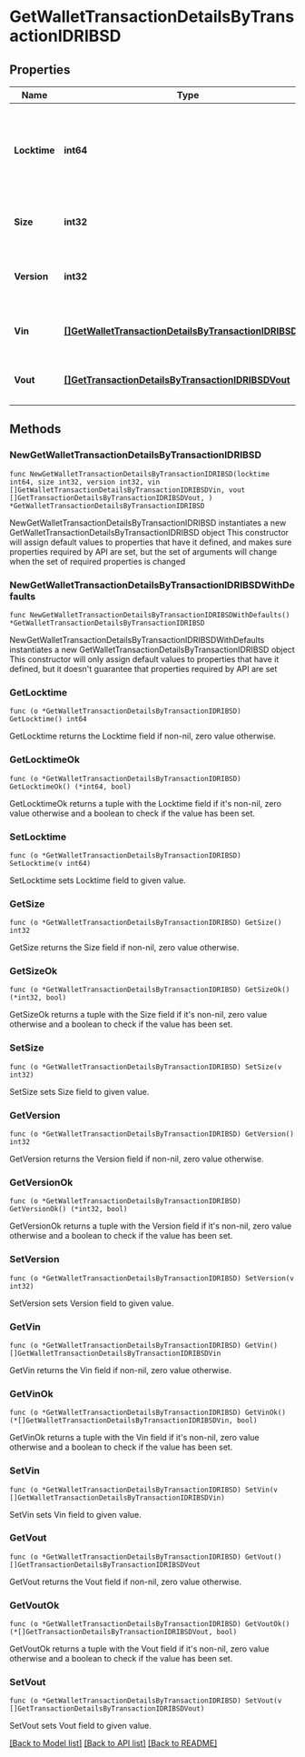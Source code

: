 # GetWalletTransactionDetailsByTransactionIDRIBSD

## Properties

Name | Type | Description | Notes
------------ | ------------- | ------------- | -------------
**Locktime** | **int64** | Represents the time at which a particular transaction can be added to the blockchain. | 
**Size** | **int32** | Represents the total size of this transaction. | 
**Version** | **int32** | Represents the transaction version number. | 
**Vin** | [**[]GetWalletTransactionDetailsByTransactionIDRIBSDVin**](GetWalletTransactionDetailsByTransactionIDRIBSDVin.md) | Object Array representation of transaction inputs | 
**Vout** | [**[]GetTransactionDetailsByTransactionIDRIBSDVout**](GetTransactionDetailsByTransactionIDRIBSDVout.md) | Object Array representation of transaction outputs | 

## Methods

### NewGetWalletTransactionDetailsByTransactionIDRIBSD

`func NewGetWalletTransactionDetailsByTransactionIDRIBSD(locktime int64, size int32, version int32, vin []GetWalletTransactionDetailsByTransactionIDRIBSDVin, vout []GetTransactionDetailsByTransactionIDRIBSDVout, ) *GetWalletTransactionDetailsByTransactionIDRIBSD`

NewGetWalletTransactionDetailsByTransactionIDRIBSD instantiates a new GetWalletTransactionDetailsByTransactionIDRIBSD object
This constructor will assign default values to properties that have it defined,
and makes sure properties required by API are set, but the set of arguments
will change when the set of required properties is changed

### NewGetWalletTransactionDetailsByTransactionIDRIBSDWithDefaults

`func NewGetWalletTransactionDetailsByTransactionIDRIBSDWithDefaults() *GetWalletTransactionDetailsByTransactionIDRIBSD`

NewGetWalletTransactionDetailsByTransactionIDRIBSDWithDefaults instantiates a new GetWalletTransactionDetailsByTransactionIDRIBSD object
This constructor will only assign default values to properties that have it defined,
but it doesn't guarantee that properties required by API are set

### GetLocktime

`func (o *GetWalletTransactionDetailsByTransactionIDRIBSD) GetLocktime() int64`

GetLocktime returns the Locktime field if non-nil, zero value otherwise.

### GetLocktimeOk

`func (o *GetWalletTransactionDetailsByTransactionIDRIBSD) GetLocktimeOk() (*int64, bool)`

GetLocktimeOk returns a tuple with the Locktime field if it's non-nil, zero value otherwise
and a boolean to check if the value has been set.

### SetLocktime

`func (o *GetWalletTransactionDetailsByTransactionIDRIBSD) SetLocktime(v int64)`

SetLocktime sets Locktime field to given value.


### GetSize

`func (o *GetWalletTransactionDetailsByTransactionIDRIBSD) GetSize() int32`

GetSize returns the Size field if non-nil, zero value otherwise.

### GetSizeOk

`func (o *GetWalletTransactionDetailsByTransactionIDRIBSD) GetSizeOk() (*int32, bool)`

GetSizeOk returns a tuple with the Size field if it's non-nil, zero value otherwise
and a boolean to check if the value has been set.

### SetSize

`func (o *GetWalletTransactionDetailsByTransactionIDRIBSD) SetSize(v int32)`

SetSize sets Size field to given value.


### GetVersion

`func (o *GetWalletTransactionDetailsByTransactionIDRIBSD) GetVersion() int32`

GetVersion returns the Version field if non-nil, zero value otherwise.

### GetVersionOk

`func (o *GetWalletTransactionDetailsByTransactionIDRIBSD) GetVersionOk() (*int32, bool)`

GetVersionOk returns a tuple with the Version field if it's non-nil, zero value otherwise
and a boolean to check if the value has been set.

### SetVersion

`func (o *GetWalletTransactionDetailsByTransactionIDRIBSD) SetVersion(v int32)`

SetVersion sets Version field to given value.


### GetVin

`func (o *GetWalletTransactionDetailsByTransactionIDRIBSD) GetVin() []GetWalletTransactionDetailsByTransactionIDRIBSDVin`

GetVin returns the Vin field if non-nil, zero value otherwise.

### GetVinOk

`func (o *GetWalletTransactionDetailsByTransactionIDRIBSD) GetVinOk() (*[]GetWalletTransactionDetailsByTransactionIDRIBSDVin, bool)`

GetVinOk returns a tuple with the Vin field if it's non-nil, zero value otherwise
and a boolean to check if the value has been set.

### SetVin

`func (o *GetWalletTransactionDetailsByTransactionIDRIBSD) SetVin(v []GetWalletTransactionDetailsByTransactionIDRIBSDVin)`

SetVin sets Vin field to given value.


### GetVout

`func (o *GetWalletTransactionDetailsByTransactionIDRIBSD) GetVout() []GetTransactionDetailsByTransactionIDRIBSDVout`

GetVout returns the Vout field if non-nil, zero value otherwise.

### GetVoutOk

`func (o *GetWalletTransactionDetailsByTransactionIDRIBSD) GetVoutOk() (*[]GetTransactionDetailsByTransactionIDRIBSDVout, bool)`

GetVoutOk returns a tuple with the Vout field if it's non-nil, zero value otherwise
and a boolean to check if the value has been set.

### SetVout

`func (o *GetWalletTransactionDetailsByTransactionIDRIBSD) SetVout(v []GetTransactionDetailsByTransactionIDRIBSDVout)`

SetVout sets Vout field to given value.



[[Back to Model list]](../README.md#documentation-for-models) [[Back to API list]](../README.md#documentation-for-api-endpoints) [[Back to README]](../README.md)


